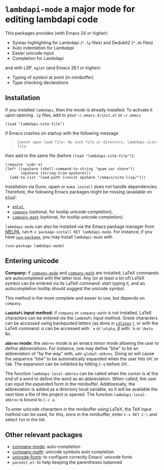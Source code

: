 `lambdapi-mode` a major mode for editing lambdapi code
======================================================

This packages provides (with Emacs 24 or higher):
* Syntax highlighting for Lambdapi (`*.lp` files) and Dedukti2 (`*.dk` files)
* Auto indentation for Lambdapi
* Easier unicode input
* Completion for Lambdapi

and with LSP, `eglot` (and Emacs 26.1 or higher):
* Typing of symbol at point (in minibuffer)
* Type checking declarations

Installation
------------
If you installed `lambdapi`, then the mode is already installed. To activate it
upon opening `.lp` files, add to your `~/.emacs.d/init.el` or `~/.emacs`
``` emacs-lisp
(load "lambdapi-site-file")
```

If Emacs crashes on startup with the following message

> `Cannot open load file: No such file or directory, lambdapi-site-file`

then add to the same file (before `(load "lambdapi-site-file")`):
``` emacs-lisp
(require 'subr-x)
(let* ((opshare (shell-command-to-string "opam var share"))
       (opshare (string-trim opshare)))
  (add-to-list 'load-path (concat opshare "/emacs/site-lisp/")))
```

Installation via Dune, opam or `make install` does not handle dependencies.
Therefore, the following Emacs packages might be missing (available on
[`elpa`](https://elpa.gnu.org)):
- [`eglot`](https://github.com/joaotavora/eglot),
- [`company`](http://company-mode.github.io/) (optional, for tooltip unicode
  completion),
- [`company-math`](https://github.com/vspinu/company-math) (optional, for
  tooltip unicode completion).


`lambdapi-mode` can also be installed via the Emacs package manager from 
[MELPA](https://melpa.org), run
`M-x package-install RET lambdapi-mode`. For instance, if you have
[`use-package`](https://github.com/jwiegley/use-package), you may install
`lambdapi-mode` with
``` emacs-lisp
(use-package lambdapi-mode)
```

Entering unicode
----------------
**Company:**
if [`company-mode`](https://github.com/company-mode/company-mode) and
[`company-math`](https://github.com/vspinu/company-math) are installed, 
LaTeX commands are autocompleted with the latter tool. Any (or at least a lot
of) LaTeX symbol can be entered via its LaTeX command: start typing it, and an
autocompletion tooltip should suggest the unicode symbol.

This method is the more complete and easier to use, but depends on `company`.

**`LambdaPi` input method:**
if `company` or `company-math` is not installed, LaTeX characters can be entered
via the `LambdaPi` input method. Greek characters can be accessed using
backquoted letters (as done in
[`cdlatex`](https://www.gnu.org/software/emacs/manual/html_node/org/CDLaTeX-mode.html)
), or with the LaTeX command: α can be accessed with `` `a `` or `\alpha`, β
with `` `b `` or `\beta` &c.

**`abbrev` mode:**
the `abbrev` mode is an emacs minor mode allowing the user to define
abbreviations. For instance, one may define "btw" to be an abbreviation of "by
the way" with, `add-global-abbrev`. Doing so will cause the sequence "btw" to be
automatically expanded when the user hits `SPC` or `TAB`. The expansion can be
inhibited by hitting `C-q` before `SPC`.

The function `lambdapi-local-abbrev` can be called when the
cursor is at the end of a word to define the word as an abbreviation. When
called, the user can input the expanded form in the minibuffer. Additionnally,
the abbreviation is added as a directory local variable, so it will be available
the next time a file of the project is opened. The function
`lambdapi-local-abbrev` is bound to `C-c a`.

To enter unicode characters in the minibuffer using LaTeX, the TeX input method
can be used, for this, once in the minibuffer, enter `C-x RET C-\` and select
`TeX` in the list.

Other relevant packages
-----------------------
* [company-mode](https://github.com/company-mode/company-mode): auto-completion
* [company-math](https://github.com/vspinu/company-math): unicode symbols auto
  completion
* [unicode-fonts](https://github.com/rolandwalker/unicode-fonts): to configure
  correctly Emacs' unicode fonts
* `paredit.el`: to help keeping the parentheses balanced
